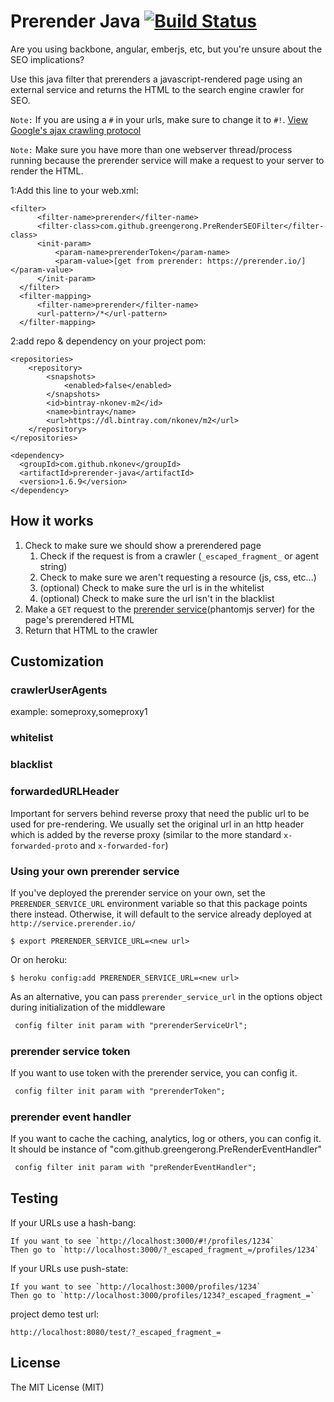 Prerender Java [![Build Status](https://travis-ci.org/nkonev/prerender-java.svg?branch=master)](https://travis-ci.org/nkonev/prerender-java)
===========================

Are you using backbone, angular, emberjs, etc, but you're unsure about the SEO implications?

Use this java filter that prerenders a javascript-rendered page using an external service and returns the HTML to the search engine crawler for SEO.

`Note:` If you are using a `#` in your urls, make sure to change it to `#!`. [View Google's ajax crawling protocol](https://developers.google.com/webmasters/ajax-crawling/docs/getting-started)

`Note:` Make sure you have more than one webserver thread/process running because the prerender service will make a request to your server to render the HTML.

1:Add this line to your web.xml:

    <filter>
          <filter-name>prerender</filter-name>
          <filter-class>com.github.greengerong.PreRenderSEOFilter</filter-class>
          <init-param>
              <param-name>prerenderToken</param-name>
              <param-value>[get from prerender: https://prerender.io/]</param-value>
          </init-param>
      </filter>
      <filter-mapping>
          <filter-name>prerender</filter-name>
          <url-pattern>/*</url-pattern>
      </filter-mapping>

2:add repo & dependency on your project pom:

    <repositories>
        <repository>
            <snapshots>
                <enabled>false</enabled>
            </snapshots>
            <id>bintray-nkonev-m2</id>
            <name>bintray</name>
            <url>https://dl.bintray.com/nkonev/m2</url>
        </repository>
    </repositories>

    <dependency>
      <groupId>com.github.nkonev</groupId>
      <artifactId>prerender-java</artifactId>
      <version>1.6.9</version>
    </dependency>

## How it works
1. Check to make sure we should show a prerendered page
	1. Check if the request is from a crawler (`_escaped_fragment_` or agent string)
	2. Check to make sure we aren't requesting a resource (js, css, etc...)
	3. (optional) Check to make sure the url is in the whitelist
	4. (optional) Check to make sure the url isn't in the blacklist
2. Make a `GET` request to the [prerender service](https://github.com/prerender/prerender)(phantomjs server) for the page's prerendered HTML
3. Return that HTML to the crawler

## Customization

### crawlerUserAgents
example: someproxy,someproxy1

### whitelist

### blacklist

### forwardedURLHeader
Important for servers behind reverse proxy that need the public url to be used for pre-rendering.
We usually set the original url in an http header which is added by the reverse proxy (similar to the more standard `x-forwarded-proto` and `x-forwarded-for`)

### Using your own prerender service

If you've deployed the prerender service on your own, set the `PRERENDER_SERVICE_URL` environment variable so that this package points there instead. Otherwise, it will default to the service already deployed at `http://service.prerender.io/`

	$ export PRERENDER_SERVICE_URL=<new url>

Or on heroku:

	$ heroku config:add PRERENDER_SERVICE_URL=<new url>

As an alternative, you can pass `prerender_service_url` in the options object during initialization of the middleware

``` xml
 config filter init param with "prerenderServiceUrl";
```

### prerender service token

If you want to use token with the prerender service, you can config it.


``` xml
 config filter init param with "prerenderToken";
```


### prerender event handler

If you want to cache the caching, analytics, log or others, you can config it. It should be instance of "com.github.greengerong.PreRenderEventHandler"


``` xml
 config filter init param with "preRenderEventHandler";
```


## Testing

If your URLs use a hash-bang:

    If you want to see `http://localhost:3000/#!/profiles/1234`
    Then go to `http://localhost:3000/?_escaped_fragment_=/profiles/1234`

If your URLs use push-state:

    If you want to see `http://localhost:3000/profiles/1234`
    Then go to `http://localhost:3000/profiles/1234?_escaped_fragment_=`
    

project demo test url:

    http://localhost:8080/test/?_escaped_fragment_=
    
## License

The MIT License (MIT)
